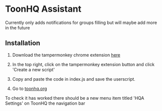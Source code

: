 # ToonHQ Assistant

Currently only adds notifications for groups filling but will maybe add more in the future

## Installation

1. Download the tampermonkey chrome extension [here](https://chrome.google.com/webstore/detail/tampermonkey/dhdgffkkebhmkfjojejmpbldmpobfkfo?hl=en)

2. In the top right, click on the tampermonkey extension button and click 'Create a new script'

3. Copy and paste the code in index.js and save the userscript.

4. Go to [toonhq.org](https://toonhq.org)

To check it has worked there should be a new menu item titled 'HQA Settings' on ToonHQ the navigation bar
